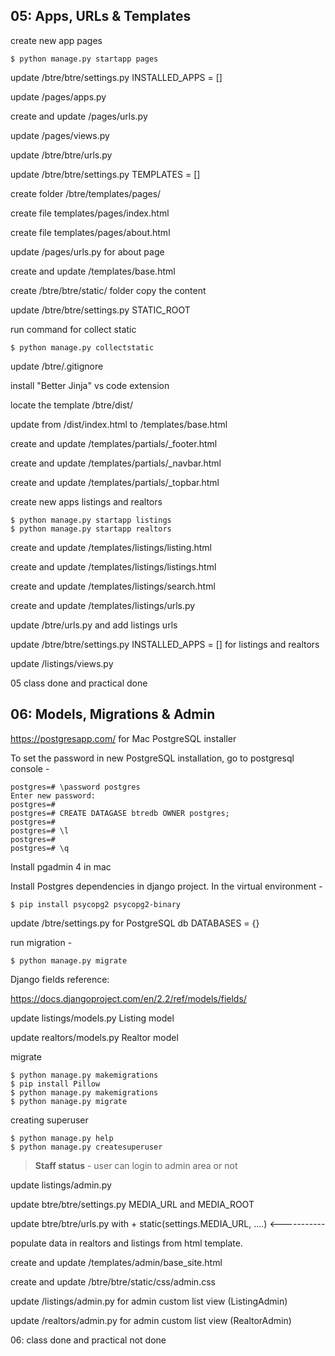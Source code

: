 ## 05: Apps, URLs & Templates

create new app pages
```
$ python manage.py startapp pages

```

update /btre/btre/settings.py INSTALLED_APPS = []

update /pages/apps.py

create and update /pages/urls.py

update /pages/views.py

update /btre/btre/urls.py

update /btre/btre/settings.py TEMPLATES = [] 

create folder /btre/templates/pages/

create file templates/pages/index.html

create file templates/pages/about.html

update /pages/urls.py for about page

create and update /templates/base.html

create /btre/btre/static/ folder copy the content

update /btre/btre/settings.py STATIC_ROOT

run command for collect static
```
$ python manage.py collectstatic
```

update /btre/.gitignore

install "Better Jinja" vs code extension

locate the template /btre/dist/

update from /dist/index.html to /templates/base.html

create and update /templates/partials/_footer.html

create and update /templates/partials/_navbar.html

create and update /templates/partials/_topbar.html

create new apps listings and realtors
```
$ python manage.py startapp listings
$ python manage.py startapp realtors
```

create and update /templates/listings/listing.html

create and update /templates/listings/listings.html

create and update /templates/listings/search.html

create and update /templates/listings/urls.py

update /btre/urls.py and add listings urls

update /btre/btre/settings.py INSTALLED_APPS = [] for listings and realtors

update /listings/views.py

05 class done and practical done

## 06: Models, Migrations & Admin

https://postgresapp.com/ for Mac PostgreSQL installer

To set the password in new PostgreSQL installation, go to postgresql console -
```
postgres=# \password postgres
Enter new password: 
postgres=# 
postgres=# CREATE DATAGASE btredb OWNER postgres;
postgres=# 
postgres=# \l
postgres=# 
postgres=# \q
```

Install pgadmin 4 in mac

Install Postgres dependencies in django project. In the virtual environment - 
```
$ pip install psycopg2 psycopg2-binary
```

update /btre/settings.py for PostgreSQL db DATABASES = {} 

run migration - 
```
$ python manage.py migrate

```
Django fields reference:

https://docs.djangoproject.com/en/2.2/ref/models/fields/


update listings/models.py Listing model 

update realtors/models.py Realtor model

migrate
```
$ python manage.py makemigrations
$ pip install Pillow
$ python manage.py makemigrations
$ python manage.py migrate
```

creating superuser
```
$ python manage.py help
$ python manage.py createsuperuser
```

> **Staff status** - user can login to admin area or not

update listings/admin.py 

update btre/btre/settings.py MEDIA_URL and MEDIA_ROOT

update btre/btre/urls.py with + static(settings.MEDIA_URL, ....) <-----------

populate data in realtors and listings from html template.

create and update /templates/admin/base_site.html

create and update /btre/btre/static/css/admin.css  

update /listings/admin.py for admin custom list view (ListingAdmin)

update /realtors/admin.py for admin custom list view (RealtorAdmin)

06: class done and practical not done
